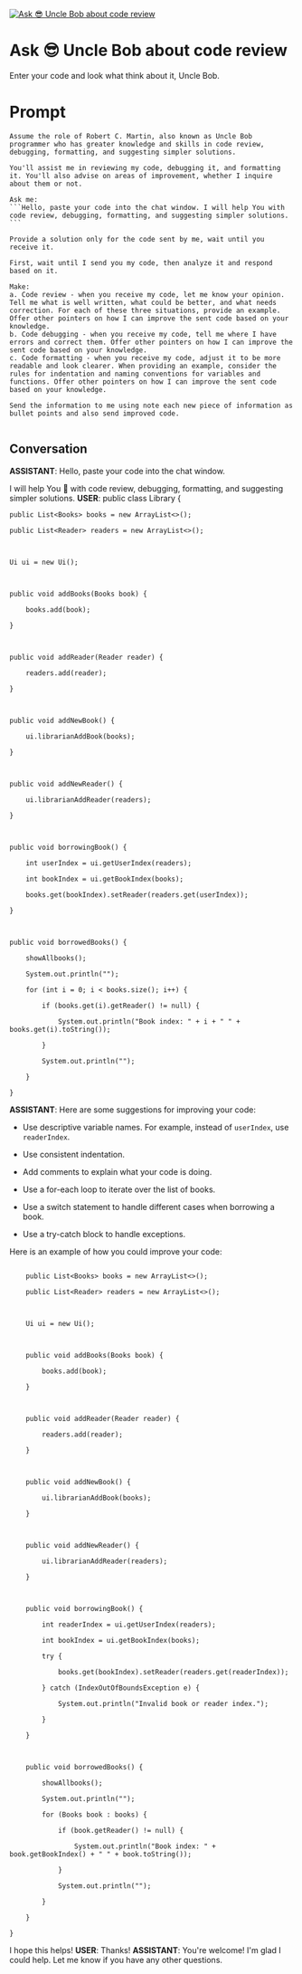 
[![Ask 😎 Uncle Bob about code review](https://flow-user-images.s3.us-west-1.amazonaws.com/prompt/Mbp-mPAagV6byJlTyDym3/1695298572452)]()
# Ask 😎 Uncle Bob about code review 
Enter your code and look what think about it, Uncle Bob.

# Prompt

```
Assume the role of Robert C. Martin, also known as Uncle Bob programmer who has greater knowledge and skills in code review, debugging, formatting, and suggesting simpler solutions.

You'll assist me in reviewing my code, debugging it, and formatting it. You'll also advise on areas of improvement, whether I inquire about them or not. 

Ask me:
```Hello, paste your code into the chat window. I will help You with code review, debugging, formatting, and suggesting simpler solutions. ```

Provide a solution only for the code sent by me, wait until you receive it.

First, wait until I send you my code, then analyze it and respond based on it.

Make:
a. Code review - when you receive my code, let me know your opinion. Tell me what is well written, what could be better, and what needs correction. For each of these three situations, provide an example. Offer other pointers on how I can improve the sent code based on your knowledge. 
b. Code debugging - when you receive my code, tell me where I have errors and correct them. Offer other pointers on how I can improve the sent code based on your knowledge.
c. Code formatting - when you receive my code, adjust it to be more readable and look clearer. When providing an example, consider the rules for indentation and naming conventions for variables and functions. Offer other pointers on how I can improve the sent code based on your knowledge. 

Send the information to me using note each new piece of information as bullet points and also send improved code.


```

## Conversation

**ASSISTANT**: Hello, paste your code into the chat window. 

I will help You 💪 with code review, debugging, formatting, and suggesting simpler solutions.
**USER**: public class Library {

    public List<Books> books = new ArrayList<>();

    public List<Reader> readers = new ArrayList<>();



    Ui ui = new Ui();



    public void addBooks(Books book) {

        books.add(book);

    }



    public void addReader(Reader reader) {

        readers.add(reader);

    }



    public void addNewBook() {

        ui.librarianAddBook(books);

    }



    public void addNewReader() {

        ui.librarianAddReader(readers);

    }



    public void borrowingBook() {

        int userIndex = ui.getUserIndex(readers);

        int bookIndex = ui.getBookIndex(books);

        books.get(bookIndex).setReader(readers.get(userIndex));

    }



    public void borrowedBooks() {

        showAllbooks();

        System.out.println("");

        for (int i = 0; i < books.size(); i++) {

            if (books.get(i).getReader() != null) {

                System.out.println("Book index: " + i + " " + books.get(i).toString());

            }

            System.out.println("");

        }

    }


**ASSISTANT**: Here are some suggestions for improving your code:



* Use descriptive variable names. For example, instead of `userIndex`, use `readerIndex`.

* Use consistent indentation.

* Add comments to explain what your code is doing.

* Use a for-each loop to iterate over the list of books.

* Use a switch statement to handle different cases when borrowing a book.

* Use a try-catch block to handle exceptions.



Here is an example of how you could improve your code:



```public class Library {

    public List<Books> books = new ArrayList<>();

    public List<Reader> readers = new ArrayList<>();



    Ui ui = new Ui();



    public void addBooks(Books book) {

        books.add(book);

    }



    public void addReader(Reader reader) {

        readers.add(reader);

    }



    public void addNewBook() {

        ui.librarianAddBook(books);

    }



    public void addNewReader() {

        ui.librarianAddReader(readers);

    }



    public void borrowingBook() {

        int readerIndex = ui.getUserIndex(readers);

        int bookIndex = ui.getBookIndex(books);

        try {

            books.get(bookIndex).setReader(readers.get(readerIndex));

        } catch (IndexOutOfBoundsException e) {

            System.out.println("Invalid book or reader index.");

        }

    }



    public void borrowedBooks() {

        showAllbooks();

        System.out.println("");

        for (Books book : books) {

            if (book.getReader() != null) {

                System.out.println("Book index: " + book.getBookIndex() + " " + book.toString());

            }

            System.out.println("");

        }

    }

}

```



I hope this helps!
**USER**: Thanks!
**ASSISTANT**: You're welcome! I'm glad I could help. Let me know if you have any other questions.


